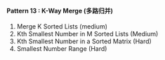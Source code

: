 #### Pattern 13 : K-Way Merge (多路归并)
1. Merge K Sorted Lists (medium)
2. Kth Smallest Number in M Sorted Lists (Medium)
3. Kth Smallest Number in a Sorted Matrix (Hard)
4. Smallest Number Range (Hard)
